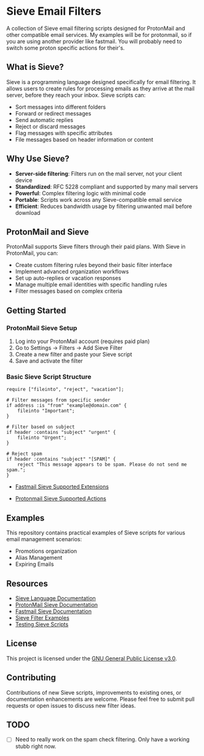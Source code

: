 # Sieve Email Filters

A collection of Sieve email filtering scripts designed for ProtonMail and other compatible email services. My examples will be for protonmail, so if you are using another provider like fastmail. You will probably need to switch some proton specific actions for their's.


## What is Sieve?

Sieve is a programming language designed specifically for email filtering. It allows users to create rules for processing emails as they arrive at the mail server, before they reach your inbox. Sieve scripts can:

- Sort messages into different folders
- Forward or redirect messages
- Send automatic replies
- Reject or discard messages
- Flag messages with specific attributes
- File messages based on header information or content

## Why Use Sieve?

- **Server-side filtering**: Filters run on the mail server, not your client device
- **Standardized**: RFC 5228 compliant and supported by many mail servers
- **Powerful**: Complex filtering logic with minimal code
- **Portable**: Scripts work across any Sieve-compatible email service
- **Efficient**: Reduces bandwidth usage by filtering unwanted mail before download

## ProtonMail and Sieve

ProtonMail supports Sieve filters through their paid plans. With Sieve in ProtonMail, you can:

- Create custom filtering rules beyond their basic filter interface
- Implement advanced organization workflows
- Set up auto-replies or vacation responses
- Manage multiple email identities with specific handling rules
- Filter messages based on complex criteria

## Getting Started

### ProtonMail Sieve Setup

1. Log into your ProtonMail account (requires paid plan)
2. Go to Settings → Filters → Add Sieve Filter
3. Create a new filter and paste your Sieve script
4. Save and activate the filter

### Basic Sieve Script Structure

```shell
require ["fileinto", "reject", "vacation"];

# Filter messages from specific sender
if address :is "from" "example@domain.com" {
    fileinto "Important";
}

# Filter based on subject
if header :contains "subject" "urgent" {
    fileinto "Urgent";
}

# Reject spam
if header :contains "subject" "[SPAM]" {
    reject "This message appears to be spam. Please do not send me spam.";
}
```

- [Fastmail Sieve Supported Extensions](https://www.fastmail.help/hc/en-us/articles/1500000280481-Using-Sieve-scripts-in-Fastmail#sieveextensions)

- [Protonmail Sieve Supported Actions](https://proton.me/support/sieve-advanced-custom-filters#supported-actions-tests)



## Examples

This repository contains practical examples of Sieve scripts for various email management scenarios:

- Promotions organization
- Alias Management
- Expiring Emails

## Resources

- [Sieve Language Documentation](https://datatracker.ietf.org/doc/html/rfc5228)
- [ProtonMail Sieve Documentation](https://proton.me/support/sieve-advanced-custom-filters)
- [Fastmail Sieve Documentation](https://www.fastmail.help/hc/en-us/articles/360060591373-How-to-use-Sieve)
- [Sieve Filter Examples](https://thsmi.github.io/sieve-reference/en/examples.html)
- [Testing Sieve Scripts](https://www.fastmail.com/cgi-bin/sievetest.pl)

## License

This project is licensed under the [GNU General Public License v3.0](LICENSE).

## Contributing

Contributions of new Sieve scripts, improvements to existing ones, or documentation enhancements are welcome. Please feel free to submit pull requests or open issues to discuss new filter ideas.

## TODO

 - [ ] Need to really work on the spam check filtering. Only have a working stubb right now.